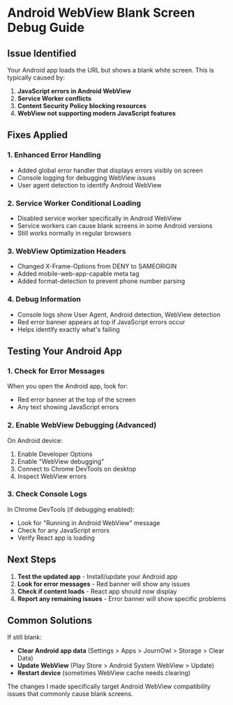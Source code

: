 # Android WebView Blank Screen Debug Guide

## Issue Identified
Your Android app loads the URL but shows a blank white screen. This is typically caused by:

1. **JavaScript errors in Android WebView**
2. **Service Worker conflicts** 
3. **Content Security Policy blocking resources**
4. **WebView not supporting modern JavaScript features**

## Fixes Applied

### 1. Enhanced Error Handling
- Added global error handler that displays errors visibly on screen
- Console logging for debugging WebView issues
- User agent detection to identify Android WebView

### 2. Service Worker Conditional Loading
- Disabled service worker specifically in Android WebView
- Service workers can cause blank screens in some Android versions
- Still works normally in regular browsers

### 3. WebView Optimization Headers
- Changed X-Frame-Options from DENY to SAMEORIGIN
- Added mobile-web-app-capable meta tag
- Added format-detection to prevent phone number parsing

### 4. Debug Information
- Console logs show User Agent, Android detection, WebView detection
- Red error banner appears at top if JavaScript errors occur
- Helps identify exactly what's failing

## Testing Your Android App

### 1. Check for Error Messages
When you open the Android app, look for:
- Red error banner at the top of the screen
- Any text showing JavaScript errors

### 2. Enable WebView Debugging (Advanced)
On Android device:
1. Enable Developer Options
2. Enable "WebView debugging"
3. Connect to Chrome DevTools on desktop
4. Inspect WebView errors

### 3. Check Console Logs
In Chrome DevTools (if debugging enabled):
- Look for "Running in Android WebView" message
- Check for any JavaScript errors
- Verify React app is loading

## Next Steps

1. **Test the updated app** - Install/update your Android app
2. **Look for error messages** - Red banner will show any issues
3. **Check if content loads** - React app should now display
4. **Report any remaining issues** - Error banner will show specific problems

## Common Solutions

If still blank:
- **Clear Android app data** (Settings > Apps > JournOwl > Storage > Clear Data)
- **Update WebView** (Play Store > Android System WebView > Update)
- **Restart device** (sometimes WebView cache needs clearing)

The changes I made specifically target Android WebView compatibility issues that commonly cause blank screens.